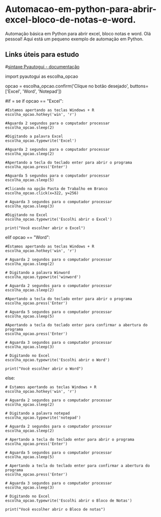 # Automacao-em-python-para-abrir-excel-bloco-de-notas-e-word.
Automação básica em Python para abrir excel, bloco notas e word.
Olá pessoal! Aqui está um pequeno exemplo de automação em Python.

## Links úteis para estudo
#[sintaxe Pyautogui - documentação ](https://pyautogui.readthedocs.io/en/latest/)

import pyautogui as escolha_opcao

opcao = escolha_opcao.confirm('Clique no botão desejado',
            buttons=['Excel', 'Word', 'Notepad'])

#if = se
if opcao == "Excel":

    #Estamos apertando as teclas Windows + R
    escolha_opcao.hotkey('win', 'r')

    #Aguarda 2 segundos para o computador processar
    escolha_opcao.sleep(2)

    #Digitando a palavra Excel
    escolha_opcao.typewrite('Excel')

    #Aguarda 2 segundos para o computador processar
    escolha_opcao.sleep(2)

    #Apertando a tecla do teclado enter para abrir o programa
    escolha_opcao.press('Enter')

    #Aguarda 5 segundos para o computador processar
    escolha_opcao.sleep(5)

    #Clicando na opção Pasta de Trabalho em Branco
    escolha_opcao.click(x=322, y=256)

    # Aguarda 3 segundos para o computador processar
    escolha_opcao.sleep(3)

    #Digitando no Excel
    escolha_opcao.typewrite('Escolhi abrir o Excel')

    print("Você escolher abrir o Excel")

elif opcao == "Word":

    #Estamos apertando as teclas Windows + R
    escolha_opcao.hotkey('win', 'r')

    # Aguarda 2 segundos para o computador processar
    escolha_opcao.sleep(2)

    # Digitando a palavra Winword
    escolha_opcao.typewrite('winword')

    # Aguarda 2 segundos para o computador processar
    escolha_opcao.sleep(2)

    #Apertando a tecla do teclado enter para abrir o programa
    escolha_opcao.press('Enter')

    # Aguarda 5 segundos para o computador processar
    escolha_opcao.sleep(5)

    #Apertando a tecla do teclado enter para confirmar a abertura do programa
    escolha_opcao.press('Enter')

    # Aguarda 3 segundos para o computador processar
    escolha_opcao.sleep(3)

    # Digitando no Excel
    escolha_opcao.typewrite('Escolhi abrir o Word')

    print("Você escolher abrir o Word")

else:

    # Estamos apertando as teclas Windows + R
    escolha_opcao.hotkey('win', 'r')

    # Aguarda 2 segundos para o computador processar
    escolha_opcao.sleep(2)

    # Digitando a palavra notepad
    escolha_opcao.typewrite('notepad')

    # Aguarda 2 segundos para o computador processar
    escolha_opcao.sleep(2)

    # Apertando a tecla do teclado enter para abrir o programa
    escolha_opcao.press('Enter')

    # Aguarda 5 segundos para o computador processar
    escolha_opcao.sleep(5)

    # Apertando a tecla do teclado enter para confirmar a abertura do programa
    escolha_opcao.press('Enter')

    # Aguarda 3 segundos para o computador processar
    escolha_opcao.sleep(3)

    # Digitando no Excel
    escolha_opcao.typewrite('Escolhi abrir o Bloco de Notas')

    print("Você escolher abrir o Bloco de notas")
